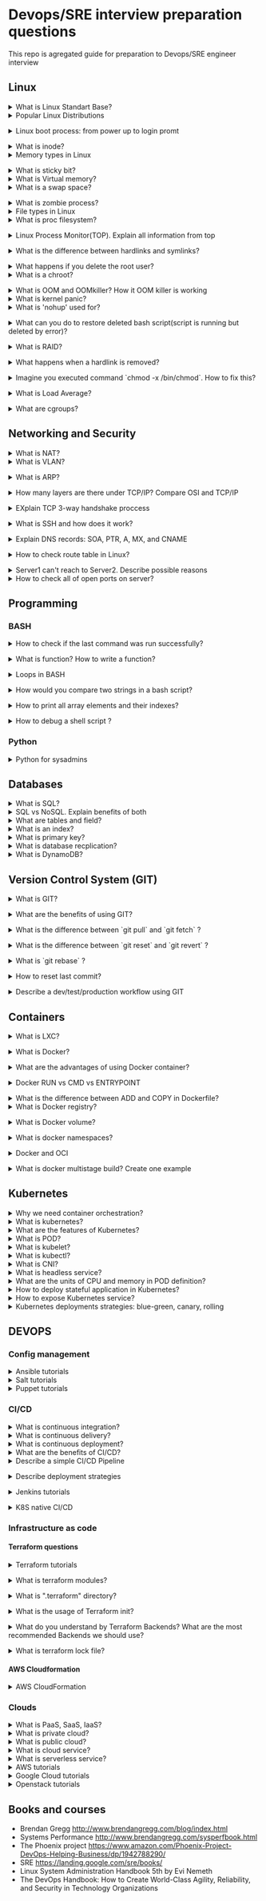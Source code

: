 # Devops/SRE interview preparation questions
This repo is agregated guide for preparation to Devops/SRE engineer interview

## Linux

<details>
<summary>What is Linux Standart Base?</summary><br><b>
Explanation: https://en.wikipedia.org/wiki/Linux_Standard_Base
</b></details>

<details>
<summary>Popular Linux Distributions</summary><br><b>
The most popular linux distrs:

  * Ubuntu  
  * Centos  
  * Fedora  
  * Debian  
  * OpenSuse  
  * ArchLinux  
  * Slackware  

Comparison: https://www.howtogeek.com/191207/10-of-the-most-popular-linux-distributions-compared/

</b></details>

<details>
<summary>Linux boot process: from power up to login promt</summary><br><b>
Explanation:

  * BIOS
  * MBR
  * GRUB
  * Kernel
  * Init
  * Runlevel

  https://www.thegeekstuff.com/2011/02/linux-boot-process/
</b></details>

<details>
<summary>What is inode?</summary><br><b>
Explanation: https://linoxide.com/linux-command/linux-inode/
</b></details>

<details>
<summary>Memory types in Linux</summary><br><b>

Explanation: https://linux-audit.com/understanding-memory-information-on-linux-systems/
</b></details>

<details>
<summary>What is sticky bit?</summary><br><b>
Explanation:

  * https://en.wikipedia.org/wiki/Sticky_bit
  * https://www.geeksforgeeks.org/setuid-setgid-and-sticky-bits-in-linux-file-permissions/
</b></details>

<details>
<summary>What is Virtual memory?</summary><br><b>
Explanation:

  * https://serverfault.com/questions/138427/what-does-virtual-memory-size-in-top-mean
  * https://elinux.org/images/4/4c/Ott.pdf
</b></details>

<details>
<summary>What is a swap space?</summary><br><b>

Explanation: https://itsfoss.com/create-swap-file-linux/
</b></details>

<details>
<summary>What is zombie process?</summary><br><b>
Explanation:

  * https://en.wikipedia.org/wiki/Zombie_process
  * https://www.geeksforgeeks.org/zombie-processes-prevention/
  * https://stackoverflow.com/questions/16944886/how-to-kill-zombie-process
</b></details>

<details>
<summary>File types in Linux</summary><br><b>
Explanation:
  https://www.linux.com/tutorials/file-types-linuxunix-explained-detail/
</b></details>

<details>
<summary> What is proc filesystem?</summary><br><b>
Explanation:

  http://man7.org/linux/man-pages/man5/proc.5.html
</b></details>

<details>
<summary>Linux Process Monitor(TOP). Explain all information from top</summary><br><b>
Explanation:

  https://www.maketecheasier.com/linux-top-explained/
</b></details>

<details>
<summary>What is the difference between hardlinks and symlinks?</summary><br><b>
Explanation:

  https://medium.com/@307/hard-links-and-symbolic-links-a-comparison-7f2b56864cdd
</b></details>

<details>
<summary>What happens if you delete the root user?</summary><br><b>
Explanation:

  * In most cases you will get unbootable system
  * https://askubuntu.com/questions/962660/what-happens-if-you-delete-the-root-user
</b></details>

<details>
<summary>What is a chroot?</summary><br><b>
Explanation:

  https://www.howtogeek.com/441534/how-to-use-the-chroot-command-on-linux/
</b></details>

<details>
<summary>What is OOM and OOMkiller? How it OOM killer is working</summary><br><b>
Explanation:

  * https://dev.to/rrampage/surviving-the-linux-oom-killer-2ki9
  * https://www.percona.com/blog/2019/08/02/out-of-memory-killer-or-savior/
</b></details>

<details>
<summary>What is kernel panic?</summary><br><b>
Explanation:

  * https://www.linuxjournal.com/content/oops-debugging-kernel-panics-0
  * http://www.linuxandubuntu.com/home/things-to-know-about-linux-kernel-panic
</b></details>

<details>
<summary>What is 'nohup' used for?</summary><br><b>
Explanation:

  https://www.computerhope.com/unix/unohup.htm
</b></details>

<details>
<summary> What can you do to restore deleted bash script(script is running but deleted by error)?</summary><br><b>
Explanation:

  See filesystem /proc and find ID proccess in that directory should be script
</b></details>

<details>
<summary> What is RAID?</summary><br><b>
Explanation:

  https://en.wikipedia.org/wiki/Standard_RAID_levels
</b></details>

<details>
<summary>What happens when a hardlink is removed?</summary><br><b>
Explanation:

  The file will be deleted if you delete only the last hardlink to this file.
</b></details>

<details>
<summary>Imagine you executed command `chmod -x /bin/chmod`. How to fix this? </summary><br><b>
Explanation:

  Solution1:
  ```
  cp /bin/cp /tmp/chmod
  cp /bin/chmod /tmp/chmod
  ./tmp/chmod 755 /bin/chmod

  ```

  Solution2:
  ```
  perl -e 'chmod(0755, "chmod")`

  ```

  Solution3:
  ```
 /lib/ld-linux.so.2 /bin/chmod 755 /bin/chmod

 ```

</b></details>

<details>
<summary>What is Load Average?</summary><br><b>
Explanation:

  http://www.brendangregg.com/blog/2017-08-08/linux-load-averages.html
</b></details>

<details>
<summary>What are cgroups?</summary><br><b>
Explanation:

  https://www.linuxjournal.com/content/everything-you-need-know-about-linux-containers-part-i-linux-control-groups-and-process
</b></details>

## Networking and Security

<details>
<summary>What is NAT?</summary><br><b>
Explanation:

  * https://www.geeksforgeeks.org/network-address-translation-nat/
  * https://www.comptia.org/content/guides/what-is-network-address-translation
</b></details>

<details>
<summary>What is VLAN?</summary><br><b>
Explanation:

  https://study-ccna.com/what-is-a-vlan/
</b></details>

<details>
<summary>What is ARP?</summary><br><b>
Explanation:

  Address Resolution Protocol.
  https://en.wikipedia.org/wiki/Address_Resolution_Protocol
</b></details>

<details>
<summary> How many layers are there under TCP/IP? Compare OSI and TCP/IP</summary><br><b>
Explanation:

  https://techdifferences.com/difference-between-tcp-ip-and-osi-model.html
</b></details>

<details>
<summary>EXplain TCP 3-way handshake proccess</summary><br><b>
Explanation:

  https://www.geeksforgeeks.org/tcp-3-way-handshake-process/
</b></details>

<details>
<summary>What is SSH and how does it work?</summary><br><b>
Explanation:

  https://www.ssh.com/ssh/command
</b></details>

<details>
<summary>Explain DNS records: SOA, PTR, A, MX, and CNAME</summary><br><b>
Explanation:

  https://www.presslabs.com/how-to/dns-records/
</b></details>

<details>
<summary>How to check route table in Linux?</summary><br><b>
Explanation:

  `netstat -rn`

  `route -n`

  `ip route list`
</b></details>

<details>
<summary>Server1 can't reach to Server2. Describe possible reasons</summary><br><b>
Explanation:

  * Application layer:
    Check if servers are correctly configured and services up and running
  * Transport layer:
    Check ports, check ping from server to server
  * Network layer:
    Check firewall and networking setting. Also check routes, dns and ARP tables.
</b></details>

<details>
<summary>How to check all of open ports on server?</summary><br><b>
Explanation:

  * nmap - if you need check all ports for remote server
  * netstat - for localhost
</b></details>



## Programming

### BASH

<details>
<summary>How to check if the last command was run successfully?</summary><br><b>
Explanation:

  `echo $?` if returns 0 that last command executed successfully

</b></details>

<details>
<summary>What is function? How to write a function?</summary><br><b>
Explanation:

  https://linuxize.com/post/bash-functions/
</b></details>

<details>
<summary>Loops in BASH</summary><br><b>
Explanation:

  https://www.tldp.org/HOWTO/Bash-Prog-Intro-HOWTO-7.html
</b></details>

<details>
<summary> How would you compare two strings in a bash script?</summary><br><b>
Explanation:
  Case1:

  ```
  #!/bin/bash

VAR1="string1"
VAR2="string333"

if [ "$VAR1" = "$VAR2" ]; then
    echo "Strings are equal."
else
    echo "Strings are not equal."
fi
```
  Case2:

  ```
  [[ "string1" == "string2" ]] && echo "Equal" || echo "Not equal"

```

</b></details>

<details>
<summary> How to print all array elements and their indexes?</summary><br><b>
Explanation:

  ```  
  #!/bin/sh
  array=("A" "B" "C" "X" )
  echo ${array[0]}

  ```

</b></details>


<details>
<summary>How to debug a shell script ?</summary><br><b>
Explanation:

  Option `-x`
  or `-nv`
</b></details>


### Python
<details>
<summary>Python for sysadmins</summary><br><b>
Explanation:

  * https://realpython.com/
  * https://python-for-system-administrators.readthedocs.io/en/latest/
</b></details>

## Databases

<details>
<summary>What is SQL?</summary><br><b>
Explanation:
  * http://www.sqlcourse.com/intro.html
</b></details>

<details>
<summary>SQL vs NoSQL. Explain benefits of both</summary><br><b>
Explanation:

  * https://www.youtube.com/watch?v=ZS_kXvOeQ5Y
  * https://www.geeksforgeeks.org/difference-between-sql-and-nosql/
</b></details>

<details>
<summary>What are tables and field?</summary><br><b>
Explanation:

  * https://intellipaat.com/blog/tutorial/sql-tutorial/tables-in-sql/
</b></details>

<details>
<summary>What is an index?</summary><br><b>
Explanation:
  * https://www.tutorialspoint.com/sql/sql-indexes.htm
</b></details>

<details>
<summary>What is primary key?</summary><br><b>
Explanation:
  * https://www.w3schools.com/sql/sql_primarykey.ASP
</b></details>

<details>
<summary>What is database recplication?</summary><br><b>
Explanation:

  * https://www.geeksforgeeks.org/data-replication-in-dbms/
</b></details>

<details>
<summary>What is DynamoDB?</summary><br><b>
Explanation:

  * https://www.dynamodbguide.com/what-is-dynamo-db/
</b></details>

## Version Control System (GIT)

<details>
<summary>What is GIT?</summary><br><b>
Explanation:

  * https://git-scm.com/book/en/v2/Getting-Started-What-is-Git
  * https://git-scm.com/book/en/v2/Getting-Started-What-is-Git

</b></details>

<details>
<summary> What are the benefits of using GIT?</summary><br><b>
Explanation:

  * Documentation
  * Markdown
  * Fully Distributed
  * Simplicity
  * Branching model
  * open source

</b></details>

<details>
<summary>What is the difference between `git pull` and `git fetch` ?</summary><br><b>
Explanation:

  * https://guide.freecodecamp.org/miscellaneous/git-pull-vs-git-fetch/

</b></details>

<details>
<summary>What is the difference between `git reset` and `git revert` ?</summary><br><b>
Explanation:

  * https://stackoverflow.com/questions/8358035/whats-the-difference-between-git-revert-checkout-and-reset

</b></details>

<details>
<summary>What is `git rebase` ?</summary><br><b>
Explanation:

  * https://www.atlassian.com/git/tutorials/rewriting-history/git-rebase

</b></details>

<details>
<summary>How to reset last commit?</summary><br><b>
Explanation:

 * `git reset --hard HEAD~1` - not a true way cuz you will lost all changes
 * `git revert <commit-id>` - good way

 for more https://stackoverflow.com/questions/927358/how-do-i-undo-the-most-recent-local-commits-in-git

</b></details>

<details>
<summary>Describe a dev/test/production workflow using GIT</summary><br><b>
Explanation:

  * https://medium.com/@patrickporto/4-branching-workflows-for-git-30d0aaee7bf
  * https://www.atlassian.com/git/tutorials/comparing-workflows/gitflow-workflow

</b></details>

## Containers

<details>
<summary>What is LXC?</summary><br><b>
Explanation:

  * https://linuxcontainers.org/lxc/introduction/

</b></details>

<details>
<summary>What is Docker?</summary><br><b>
Explanation:

  * https://opensource.com/resources/what-docker

</b></details>

<details>
<summary>What are the advantages of using Docker container?</summary><br><b>
Explanation:

  * https://dzone.com/articles/top-10-benefits-of-using-docker

</b></details>

<details>
<summary>Docker RUN vs CMD vs ENTRYPOINT</summary><br><b>
Explanation:

  * https://goinbigdata.com/docker-run-vs-cmd-vs-entrypoint/

</b></details>

<details>
<summary>What is the difference between ADD and COPY in Dockerfile?</summary><br><b>
Explanation:
  * https://dev.to/lasatadevi/docker-cmd-vs-entrypoint-34e0
</b></details>

<details>
<summary>What is Docker registry?</summary><br><b>
Explanation:

  Storage for docker images https://docs.docker.com/registry/

</b></details>

<details>
<summary>What is Docker volume?</summary><br><b>
Explanation:

  * https://docs.docker.com/storage/volumes/

</b></details>

<details>
<summary>What is docker namespaces?</summary><br><b>
Explanation:

  * https://success.docker.com/article/introduction-to-user-namespaces-in-docker-engine

</b></details>

<details>
<summary>Docker and OCI</summary><br><b>
Explanation:

  * https://www.padok.fr/en/blog/container-docker-oci

</b></details>

<details>
<summary>What is docker multistage build? Create one example</summary><br><b>
Explanation:

  * https://dev.to/brpaz/using-docker-multi-stage-builds-during-development-35bc

</b></details>

## Kubernetes

<details>
<summary>Why we need container orchestration?</summary><br><b>
Explanation:

  * https://opensource.com/life/16/9/containing-container-chaos-kubernetes
</b></details>

<details>
<summary>What is kubernetes?</summary><br><b>
Explanation:
  TODO
</b></details>

<details>
<summary>What are the features of Kubernetes?</summary><br><b>
Explanation:

  * https://kubernetes.io/docs/concepts/overview/what-is-kubernetes/
  * Kubernetes in 5 minutes https://www.youtube.com/watch?v=PH-2FfFD2PU
</b></details>

<details>
<summary>What is POD?</summary><br><b>
Explanation:

  * https://kubernetes.io/docs/concepts/workloads/pods/pod/
</b></details>

<details>
<summary>What is kubelet?</summary><br><b>
Explanation:
  * Kubelet - agent on a kubernetes cluster’s node that takes care of all activity on that node
  * https://kubernetes.io/docs/reference/command-line-tools-reference/kubelet/
</b></details>

<details>
<summary>What is kubectl?</summary><br><b>
Explanation:

  * https://kubernetes.io/docs/reference/kubectl/overview/
</b></details>

<details>
<summary>What is CNI?</summary><br><b>
Explanation:

  * https://www.dasblinkenlichten.com/understanding-cni-container-networking-interface/
</b></details>

<details>
<summary>What is headless service?</summary><br><b>
Explanation:

  * https://dev.to/kaoskater08/building-a-headless-service-in-kubernetes-3bk8
</b></details>

<details>
<summary>What are the units of CPU and memory in POD definition?</summary><br><b>
Explanation:

  * CPU is in milicores and memory in bytes
  * https://www.noqcks.io/notes/2018/02/03/understanding-kubernetes-resources/
</b></details>

<details>
<summary>How to deploy stateful application in Kubernetes?</summary><br><b>
Explanation:

  * https://cloud.google.com/kubernetes-engine/docs/how-to/stateful-apps
  * https://kubernetes.io/docs/tasks/run-application/run-replicated-stateful-application/
</b></details>

<details>
<summary>How to expose Kubernetes service?</summary><br><b>
Explanation:
  * https://kubernetes.io/docs/tutorials/kubernetes-basics/expose/expose-intro/
</b></details>
 
 <details>
<summary>Kubernetes deployments strategies: blue-green, canary, rolling</summary><br><b>
Explanation:
  * https://traefik.io/glossary/kubernetes-deployment-strategies-blue-green-canary/
</b></details>

## DEVOPS

### Config management

<details>
<summary>Ansible tutorials</summary><br><b>
Explanation:

  * Ansible for Devops https://leanpub.com/ansible-for-devops
  * https://serversforhackers.com/c/an-ansible-tutorial
  * https://medium.com/quick-code/top-tutorials-to-learn-ansible-33afd23ea160
</b></details>

<details>
<summary>Salt tutorials</summary><br><b>
Explanation:

  * https://docs.saltstack.com/en/master/topics/tutorials/walkthrough.html
  * https://www.digitalocean.com/community/tutorials/an-introduction-to-saltstack-terminology-and-concepts
</b></details>

<details>
<summary>Puppet tutorials</summary><br><b>
Explanation:

  * https://www.guru99.com/puppet-tutorial.html
</b></details>

### CI/CD

<details>
<summary>What is continuous integration?</summary><br><b>
Explanation:

  * https://www.youtube.com/watch?v=_zCyLT33moA
  * https://www.atlassian.com/continuous-delivery/continuous-integration
</b></details>

<details>
<summary>What is continuous delivery?</summary><br><b>
Explanation:

  * https://www.atlassian.com/continuous-delivery/principles/continuous-integration-vs-delivery-vs-deployment
  * https://aws.amazon.com/devops/continuous-delivery/
</b></details>

<details>
<summary>What is continuous deployment?</summary><br><b>
Explanation:

  * https://www.atlassian.com/continuous-delivery/continuous-deployment
</b></details>

<details>
<summary>What are the benefits of CI/CD?</summary><br><b>
Explanation:

  * https://www.katalon.com/resources-center/blog/benefits-continuous-integration-delivery/
</b></details>

<details>
<summary>Describe a simple CI/CD Pipeline</summary><br><b>
Explanation:

  https://semaphoreci.com/cicd
  https://www.redhat.com/en/topics/devops/what-is-ci-cd
</b></details>

<details>
<summary>Describe deployment strategies</summary><br><b>
Explanation:

  https://thenewstack.io/deployment-strategies
</b></details>

<details>
<summary>Jenkins tutorials</summary><br><b>
Explanation:

  * https://www.udemy.com/share/101WuI/
  * https://www.youtube.com/playlist?list=PL9ooVrP1hQOGM6eCsjnfAousUSvpqD8dW&ref=hackr.io
  * https://jenkins.io/doc/book/

</b></details>

<details>
<summary>K8S native CI/CD</summary><br><b>
Explanation:

  * Tekton https://github.com/tektoncd
  * ArgoCD https://argoproj.github.io/argo-cd/
  * JenkinsX https://jenkins-x.io/


</b></details>

### Infrastructure as code

#### Terraform questions

<details>
<summary>Terraform tutorials</summary><br><b>
Explanation:
 
  * https://www.youtube.com/watch?v=TFLQcgZr0no
  * https://www.udemy.com/share/101ZdI/
  * https://itnext.io/terraform-tutorial-part-1-intro-and-basic-concepts-7a27ae7722b6
 
</b></details>

<details>
<summary>What is terraform modules?</summary><br><b>
Explanation:
 
  * https://www.freecodecamp.org/news/terraform-modules-explained/
 
</b></details>
 
<details>
<summary>What is ".terraform" directory?</summary><br><b>
Explanation:
 
```The ".terraform" directory is a local cache where Terraform retains some files required for subsequent operations against this configuration. Its contents are not intended to be included in version control.```
 
</b></details>
 
<details>
<summary>What is the usage of Terraform init?</summary><br><b>
Explanation:
 
```Terraform init is a command used to initialize the Terraform code. Let's see the all usage of Terraform init command:

* Terraform init command is used to initialize the working directory containing Terraform configuration files.
* It is used for Plugin Installation.
* It is also used for Child Module Installation.
* It is used for Backend Initialization.
* You can safely run this command multiple times.
```
 
</b></details>

<details>
<summary>What do you understand by Terraform Backends? What are the most recommended Backends we should use?</summary><br><b>
Explanation:
 
```Terraform backends are used to define where and how operations are performed, where state snapshots are stored, etc. Each Terraform configuration can specify a backend.```

Reference:
* https://developer.hashicorp.com/terraform/language/settings/backends/configuration
 
</b></details>
 
<details>
<summary>What is terraform lock file?</summary><br><b>

 Explanation:
 
* https://developer.hashicorp.com/terraform/language/files/dependency-lock
 
</b></details>

#### AWS Cloudformation

<details>
<summary>AWS CloudFormation</summary><br><b>

Explanation:
 
  * https://www.youtube.com/watch?v=0Sh9OySCyb4
  * https://www.simplilearn.com/tutorials/aws-tutorial/aws-cloudformation

</b></details>



### Clouds

<details>
<summary>What is PaaS, SaaS, IaaS?</summary><br><b>
Explanation:

 * https://www.ibm.com/cloud/learn/iaas-paas-saas
</b></details>


<details>
<summary>What is private cloud?</summary><br><b>
Explanation:

 * https://azure.microsoft.com/en-us/overview/what-are-private-public-hybrid-clouds/
</b></details>

<details>
<summary>What is public cloud?</summary><br><b>
Explanation:

 * https://azure.microsoft.com/en-us/overview/what-is-a-public-cloud/
 * examples: AWS, GCP, DegitalOcean, Azure
</b></details>

<details>
<summary>What is cloud service?</summary><br><b>
Explanation:

 * https://searchitchannel.techtarget.com/definition/cloud-services
</b></details>

<details>
<summary>What is serverless service?</summary><br><b>
Explanation:

 * https://en.wikipedia.org/wiki/Serverless_computing
</b></details>

<details>
<summary>AWS tutorials</summary><br><b>
Explanation:

 * https://medium.com/javarevisited/5-best-aws-courses-for-beginners-and-experienced-developers-to-learn-in-2021-563212409fbd
 * https://docs.aws.amazon.com/
</b></details>

<details>
<summary>Google Cloud tutorials</summary><br><b>
Explanation:

 * https://www.udemy.com/topic/google-cloud/
 * https://linuxacademy.com/course/google-cloud-data-engineer/
</b></details>

<details>
<summary>Openstack tutorials</summary><br><b>
Explanation:

  The best resource with Openstack cources is LinuxAcademy
  https://linuxacademy.com/library/search/openstack/
</b></details>

## Books and courses

* Brendan Gregg http://www.brendangregg.com/blog/index.html
* Systems Performance http://www.brendangregg.com/sysperfbook.html
* The Phoenix project https://www.amazon.com/Phoenix-Project-DevOps-Helping-Business/dp/1942788290/
* SRE https://landing.google.com/sre/books/
* Linux System Administration Handbook 5th by Evi Nemeth
* The DevOps Handbook: How to Create World-Class Agility, Reliability, and Security in Technology Organizations
